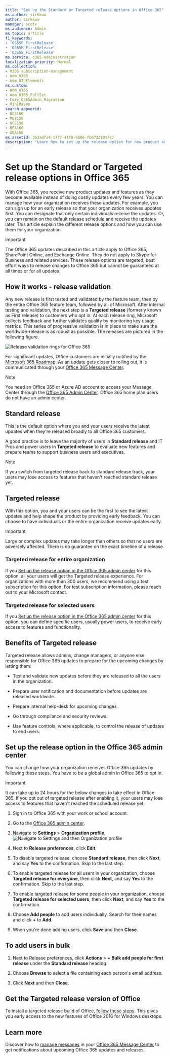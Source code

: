 ```yaml
---
title: "Set up the Standard or Targeted release options in Office 365"
ms.author: sirkkuw
author: sirkkuw
manager: scotv
ms.audience: Admin
ms.topic: article
f1_keywords:
- 'O365P_FirstRelease'
- 'O365M_FirstRelease'
- 'O365E_FirstRelease'
ms.service: o365-administration
localization_priority: Normal
ms.collection: 
- M365-subscription-management
- Adm_O365
- Adm_UI_Elements
ms.custom:
- Adm_O365
- Adm_O365_FullSet
- Core_O365Admin_Migration
- MiniMaven
search.appverid:
- BCS160
- MET150
- MOE150
- BEA160
- GEA150
ms.assetid: 3b3adfa4-1777-4ff0-b606-fb8732101f47
description: "Learn how to set up the release option for new product and features updates in the Office 365 admin center."
---
```


# Set up the Standard or Targeted release options in Office 365

With Office 365, you receive new product updates and features as they become available instead of doing costly updates every few years. You can manage how your organization receives these updates. For example, you can sign up for an early release so that your organization receives updates first. You can designate that only certain individuals receive the updates. Or, you can remain on the default release schedule and receive the updates later. This article explain the different release options and how you can use them for your organization.
  
> [!IMPORTANT]
> The Office 365 updates described in this article apply to Office 365, SharePoint Online, and Exchange Online. They do not apply to Skype for Business and related services. These release options are targeted, best effort ways to release changes to Office 365 but cannot be guaranteed at all times or for all updates. 
  
## How it works - release validation

Any new release is first tested and validated by the feature team, then by the entire Office 365 feature team, followed by all of Microsoft. After internal testing and validation, the next step is a **Targeted release** (formerly known as First release) to customers who opt in. At each release ring, Microsoft collects feedback and further validates quality by monitoring key usage metrics. This series of progressive validation is in place to make sure the worldwide-release is as robust as possible. The releases are pictured in the following figure. 
  
![Release validation rings for Office 365](../media/73611ed3-2d8c-4e7b-8074-9f03b239f9ed.png)
  
For significant updates, Office customers are initially notified by the [Microsoft 365 Roadmap](https://products.office.com/business/office-365-roadmap). As an update gets closer to rolling out, it is communicated through your [Office 365 Message Center](https://admin.microsoft.com/Adminportal/Home?source=applauncher#/MessageCenter).

> [!NOTE]
> You need an Office 365 or Azure AD account to access your Message Center through the [Office 365 Admin Center](https://docs.microsoft.com/office365/admin/admin-overview/about-the-admin-center). Office 365 home plan users do not have an admin center.


## Standard release

This is the default option where you and your users receive the latest updates when they're released broadly to all Office 365 customers.
  
A good practice is to leave the majority of users in **Standard release** and IT Pros and power users in **Targeted release** to evaluate new features and prepare teams to support business users and executives. 
  
> [!NOTE]
> If you switch from targeted release back to standard release track, your users may lose access to features that haven't reached standard release yet. 
  
## Targeted release

With this option, you and your users can be the first to see the latest updates and help shape the product by providing early feedback. You can choose to have individuals or the entire organization receive updates early.
  
> [!IMPORTANT]
> Large or complex updates may take longer than others so that no users are adversely affected. There is no guarantee on the exact timeline of a release. 
  
### Targeted release for entire organization

If you [Set up the release option in the Office 365 admin center](#set-up-the-release-option-in-the-office-365-admin-center) for this option, all your users will get the Targeted release experience. For organizations with more than 300 users, we recommend using a test subscription for this option. For test subscription information, please reach out to your Microsoft contact. 
  
### Targeted release for selected users

If you [Set up the release option in the Office 365 admin center](#set-up-the-release-option-in-the-office-365-admin-center) for this option, you can define specific users, usually power users, to receive early access to features and functionality. 
  
## Benefits of Targeted release

Targeted release allows admins, change managers, or anyone else responsible for Office 365 updates to prepare for the upcoming changes by letting them:
  
- Test and validate new updates before they are released to all the users in the organization.
    
- Prepare user notification and documentation before updates are released worldwide.
    
- Prepare internal help-desk for upcoming changes.
    
- Go through compliance and security reviews.
    
- Use feature controls, where applicable, to control the release of updates to end users.
    
## Set up the release option in the Office 365 admin center

You can change how your organization receives Office 365 updates by following these steps. You have to be a global admin in Office 365 to opt in.
  
> [!IMPORTANT]
> It can take up to 24 hours for the below changes to take effect in Office 365. If you opt out of targeted release after enabling it, your users may lose access to features that haven't reached the scheduled release yet. 
  
1. Sign in to Office 365 with your work or school account. 
    
2. Go to the [Office 365 admin center](../admin-overview/about-the-admin-center.md).
    
3. Navigate to **Settings** \> **Organization profile**.<br/>![Navigate to Settings and then Organization profile](../media/74ed60b3-c8b9-4752-a598-52d72cf46f46.png)
  
4. Next to **Release preferences**, click **Edit**.
    
5. To disable targeted release, choose **Standard release**, then click **Next**, and say **Yes** to the confirmation. Skip to the last step. 
    
6. To enable targeted release for all users in your organization, choose **Targeted release for everyone**, then click **Next**, and say **Yes** to the confirmation. Skip to the last step. 
    
7. To enable targeted release for some people in your organization, choose **Targeted release for selected users**, then click **Next**, and say **Yes** to the confirmation. 
    
8. Choose **Add people** to add users individually. Search for their names and click **+** to **Add**.
    
9. When you're done adding users, click **Save** and then **Close**.

## To add users in bulk
  
1. Next to Release preferences, click **Actions** \> **+ Bulk add people for first release** under the **Standard release** heading. 
    
2. Choose **Browse** to select a file containing each person's email address. 
    
3. Click **Next** and then **Close**.

## Get the Targeted release version of Office

To install a targeted release build of Office, [follow these steps](https://support.office.com/article/4dd8ba40-73c0-4468-b778-c7b744d03ead). This gives you early access to the new features of Office 2016 for Windows desktops.
  
## Learn more

Discover how to [manage messages](https://docs.microsoft.com/office365/admin/manage/message-center) in your [Office 365 Message Center](https://admin.microsoft.com/Adminportal/Home?source=applauncher#/MessageCenter) to get notifications about upcoming Office 365 updates and releases.
